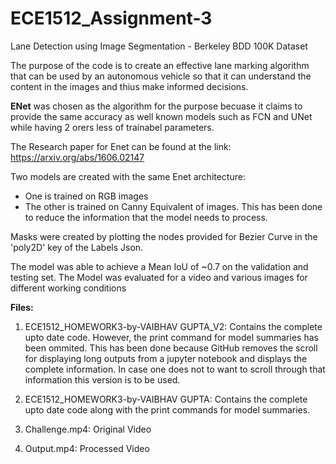 # ECE1512_Assignment-3
Lane Detection using Image Segmentation - Berkeley BDD 100K Dataset


The purpose of the code is to create an effective lane marking algorithm that can be used by an autonomous vehicle so that it can understand the content in the images and thius make informed decisions.

**ENet** was chosen as the algorithm for the purpose becuase it claims to provide the same accuracy as well known models such as FCN and UNet while having 2 orers less of trainabel parameters.

The Research paper for Enet can be found at the link: https://arxiv.org/abs/1606.02147

Two models are created with the same Enet architecture:

-  One is trained on RGB images
-  The other is trained on Canny Equivalent of images. This has been done to reduce the information that the model needs to process.

Masks were created by plotting the nodes provided for Bezier Curve in the 'poly2D' key of the Labels Json.

The model was able to achieve a Mean IoU of ~0.7 on the validation and testing set. The Model was evaluated for a video and various images for different working conditions  

**Files:** 

1. ECE1512_HOMEWORK3-by-VAIBHAV GUPTA_V2: Contains the complete upto date code. However, the print command for model summaries has been ommited. This has been done because GitHub removes the scroll for displaying long outputs from a jupyter notebook and displays the complete information. In case one does not to want to scroll through that information this version is to be used.

2. ECE1512_HOMEWORK3-by-VAIBHAV GUPTA: Contains the complete upto date code along with the print commands for model summaries.

3. Challenge.mp4: Original Video

4. Output.mp4: Processed Video
